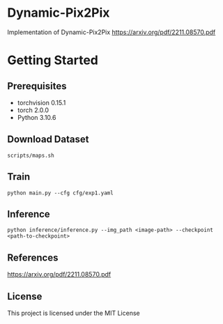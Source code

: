 # Dynamic-Pix2Pix 
Implementation of Dynamic-Pix2Pix https://arxiv.org/pdf/2211.08570.pdf

# Getting Started
## Prerequisites
* torchvision  0.15.1
* torch 2.0.0
* Python 3.10.6


## Download Dataset 
```
scripts/maps.sh
```

## Train
```
python main.py --cfg cfg/exp1.yaml
```


## Inference
```
python inference/inference.py --img_path <image-path> --checkpoint <path-to-checkpoint>
```

## References
https://arxiv.org/pdf/2211.08570.pdf

## License
This project is licensed under the MIT License